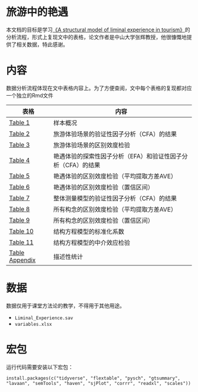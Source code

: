 # 旅游中的艳遇

本文档的目标是学习[《A structural model of liminal experience in tourism》](https://doi.org/10.1016/j.tourman.2018.09.015)的分析流程，形式上复现文中的表格，论文作者是中山大学张辉教授，他很慷慨地提供了相关数据，特此感谢。



# 内容

数据分析流程体现在文中表格内容上。为了方便查阅，文中每个表格的复现都对应一个独立的Rmd文件


| 表格           | 内容                                                         |
|----------------|--------------------------------------------------------------|
| [Table 1](https://github.com/perlatex/replicate_paper_yanyu_in_tourism/blob/main/Table01_2order_construct.Rmd)        | 样本概况                                                     |
| [Table 2](https://github.com/perlatex/replicate_paper_yanyu_in_tourism/blob/main/Table02_2order_construct.Rmd)        | 旅游体验场景的验证性因子分析（CFA）的结果                    |
| [Table 3](https://github.com/perlatex/replicate_paper_yanyu_in_tourism/blob/main/Table03_2order_construct.Rmd)        | 旅游体验场景的区别效度检验                                   |
| [Table 4](https://github.com/perlatex/replicate_paper_yanyu_in_tourism/blob/main/Table04_2order_construct.Rmd)       | 艳遇体验的探索性因子分析（EFA）和验证性因子分析（CFA）的结果 |
| [Table 5](https://github.com/perlatex/replicate_paper_yanyu_in_tourism/blob/main/Table05_2order_construct.Rmd)        | 艳遇体验的区别效度检验（平均提取方差AVE）                    |
| [Table 6](https://github.com/perlatex/replicate_paper_yanyu_in_tourism/blob/main/Table06_2order_construct.Rmd)       | 艳遇体验的区别效度检验（置信区间）                           |
| [Table 7](https://github.com/perlatex/replicate_paper_yanyu_in_tourism/blob/main/Table07_2order_construct.Rmd)       | 整体测量模型的验证性因子分析（CFA）的结果                    |
| [Table 8](https://github.com/perlatex/replicate_paper_yanyu_in_tourism/blob/main/Table08_2order_construct.Rmd)        | 所有构念的区别效度检验（平均提取方差AVE）                    |
| [Table 9](https://github.com/perlatex/replicate_paper_yanyu_in_tourism/blob/main/Table09_2order_construct.Rmd)        | 所有构念的区别效度检验（置信区间）                           |
| [Table 10](https://github.com/perlatex/replicate_paper_yanyu_in_tourism/blob/main/Table10_2order_construct.Rmd)       | 结构方程模型的标准化系数                                     |
| [Table 11](https://github.com/perlatex/replicate_paper_yanyu_in_tourism/blob/main/Table11_2order_construct.Rmd)       | 结构方程模型的中介效应检验                                   |
| [Table Appendix](https://github.com/perlatex/replicate_paper_yanyu_in_tourism/blob/main/Table_Appendix_A.Rmd) | 描述性统计                                                   |


# 数据

数据仅用于课堂方法论的教学，不得用于其他用途。

- `Liminal_Experience.sav`
- `variables.xlsx`


# 宏包

运行代码需要安装以下宏包：

`install.packages(c("tidyverse", "flextable", "pysch", "gtsummary", "lavaan", "semTools", "haven", "sjPlot", "corrr", "readxl", "scales"))`
